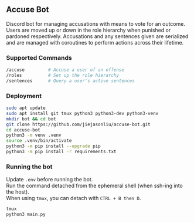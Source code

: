 ## Accuse Bot

Discord bot for managing accusations with means to vote for an outcome. Users are moved up or down in the role hierarchy when punished or pardoned respectively. Accusations and any sentences given are serialized and are managed with coroutines to perform actions across their lifetime.

### Supported Commands
```sh
/accuse         # Accuse a user of an offense
/roles          # Set up the role hierarchy
/sentences      # Query a user's active sentences
```

### Deployment

```sh
sudo apt update
sudo apt install git tmux python3 python3-dev python3-venv
mkdir bot && cd bot
git clone https://github.com/jiejasonliu/accuse-bot.git
cd accuse-bot
python3 -m venv .venv
source .venv/bin/activate
python3 -m pip install --upgrade pip
python3 -m pip install -r requirements.txt
```

### Running the bot
Update ``.env`` before running the bot.  
Run the command detached from the ephemeral shell (when ssh-ing into the host).  
When using `tmux`, you can detach with `CTRL + B then D`.  
```sh
tmux
python3 main.py 
```